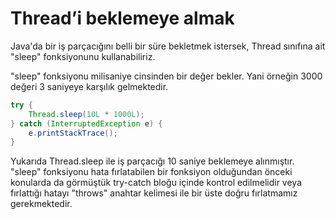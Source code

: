 # Thread’i beklemeye almak

Java'da bir iş parçacığını belli bir süre bekletmek istersek, Thread sınıfına ait "sleep" fonksiyonunu kullanabiliriz.

"sleep" fonksiyonu milisaniye cinsinden bir değer bekler. Yani örneğin 3000 değeri 3 saniyeye karşılık gelmektedir.

```java
try {
    Thread.sleep(10L * 1000L);
} catch (InterruptedException e) {
    e.printStackTrace();
}
```

Yukarıda Thread.sleep ile iş parçacığı 10 saniye beklemeye alınmıştır. "sleep" fonksiyonu hata fırlatabilen bir fonksiyon olduğundan önceki konularda da görmüştük try-catch bloğu içinde kontrol edilmelidir veya fırlattığı hatayı "throws" anahtar kelimesi ile bir üste doğru fırlatmamız gerekmektedir.
